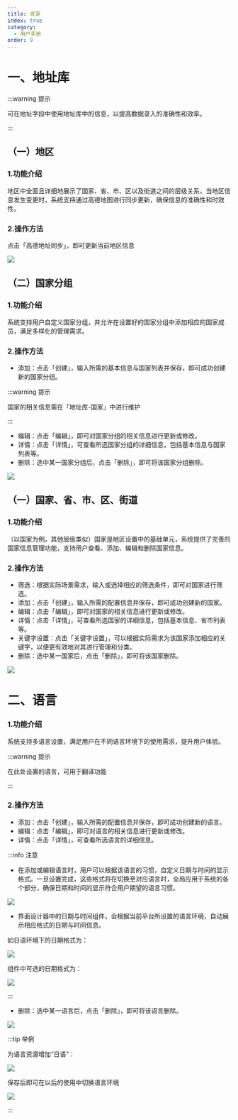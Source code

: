 ```yaml
---
title: 资源
index: true
category:
  - 用户手册
order: 9
---
```

# 一、地址库
:::warning 提示

可在地址字段中使用地址库中的信息，以提高数据录入的准确性和效率。

:::

## （一）地区
### 1.功能介绍
地区中全面且详细地展示了国家、省、市、区以及街道之间的层级关系，当地区信息发生变更时，系统支持通过高德地图进行同步更新，确保信息的准确性和时效性。

### 2.操作方法
点击「高德地址同步」，即可更新当前地区信息

![](https://oinone-jar.oss-cn-zhangjiakou.aliyuncs.com/welcome-document/standard%20module/file/dq.png)

## （二）国家分组
### 1.功能介绍
系统支持用户自定义国家分组，并允许在设置好的国家分组中添加相应的国家成员，满足多样化的管理需求。

### 2.操作方法
+ 添加：点击「创建」，输入所需的基本信息与国家列表并保存，即可成功创建新的国家分组。

:::warning 提示

国家的相关信息需在「地址库-国家」中进行维护

:::

+ 编辑：点击「编辑」，即可对国家分组的相关信息进行更新或修改。
+ 详情：点击「详情」，可查看所选国家分组的详细信息，包括基本信息与国家列表等。
+ 删除：选中某一国家分组后，点击「删除」，即可将该国家分组删除。

![](https://oinone-jar.oss-cn-zhangjiakou.aliyuncs.com/welcome-document/standard%20module/file/gjfz.png)

## （一）国家、省、市、区、街道
### 1.功能介绍
（以国家为例，其他层级类似）国家是地区设置中的基础单元，系统提供了完善的国家信息管理功能，支持用户查看、添加、编辑和删除国家信息。

### 2.操作方法
+ 筛选：根据实际场景需求，输入或选择相应的筛选条件，即可对国家进行筛选。
+ 添加：点击「创建」，输入所需的配置信息并保存，即可成功创建新的国家。
+ 编辑：点击「编辑」，即可对国家的相关信息进行更新或修改。
+ 详情：点击「详情」，可查看所选国家的详细信息，包括基本信息、省市列表等。
+ 关键字设置：点击「关键字设置」，可以根据实际需求为该国家添加相应的关键字，以便更有效地对其进行管理和分类。
+ 删除：选中某一国家后，点击「删除」，即可将该国家删除。

![](https://oinone-jar.oss-cn-zhangjiakou.aliyuncs.com/welcome-document/standard%20module/file/gj.png)

# 二、语言
### 1.功能介绍
系统支持多语言设置，满足用户在不同语言环境下的使用需求，提升用户体验。

:::warning 提示

在此处设置的语言，可用于翻译功能

:::

### 2.操作方法
+ 添加：点击「创建」，输入所需的配置信息并保存，即可成功创建新的语言。
+ 编辑：点击「编辑」，即可对语言的相关信息进行更新或修改。
+ 详情：点击「详情」，可查看所选语言的详细信息。

:::info 注意

+ 在添加或编辑语言时，用户可以根据该语言的习惯，自定义日期与时间的显示格式。一旦设置完成，这些格式将在切换至对应语言时，全局应用于系统的各个部分，确保日期和时间的显示符合用户期望的语言习惯。

![](https://oinone-jar.oss-cn-zhangjiakou.aliyuncs.com/welcome-document/standard%20module/file/yy.png)

+ 界面设计器中的日期与时间组件，会根据当前平台所设置的语言环境，自动展示相应格式的日期与时间信息。

如日语环境下的日期格式为：

![](https://oinone-jar.oss-cn-zhangjiakou.aliyuncs.com/welcome-document/standard%20module/file/yy2.png)

组件中可选的日期格式为：

![](https://oinone-jar.oss-cn-zhangjiakou.aliyuncs.com/welcome-document/standard%20module/file/yy3.png)

:::

+ 删除：选中某一语言后，点击「删除」，即可将该语言删除。

![](https://oinone-jar.oss-cn-zhangjiakou.aliyuncs.com/welcome-document/standard%20module/file/yy4.png)

:::tip 举例

为语言资源增加“日语”：

![](https://oinone-jar.oss-cn-zhangjiakou.aliyuncs.com/welcome-document/standard%20module/file/yy5.png)

保存后即可在以后的使用中切换语言环境

![](https://oinone-jar.oss-cn-zhangjiakou.aliyuncs.com/welcome-document/standard%20module/file/yy6.png)

:::

